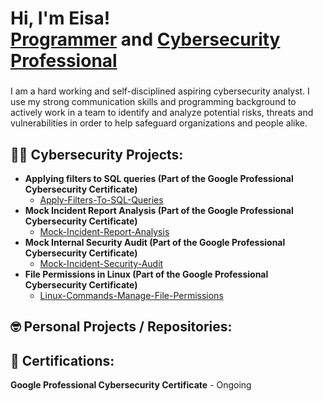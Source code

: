 <h1>Hi, I'm Eisa! <br/><a href="https://github.com/eisa-hussain">Programmer</a> and <a href="https://www.linkedin.com/in/eisa-hussain-0205b42b6">Cybersecurity Professional</a>

<h3></h3>
<p>I am a hard working and self-disciplined aspiring cybersecurity analyst. I use my strong communication skills and programming background to actively work in a team to identify and analyze potential risks, threats and vulnerabilities in order to help safeguard organizations and people alike.</p>

<h2>👨‍💻 Cybersecurity Projects:</h2>

<!--
- <b>Mock Incident Report Analysis (Part of the Google Professional Cybersecurity Certificate)</b>
  - [Mock-Incident-Report-Analysis](https://github.com/eisa-hussain/Mock-Incident-Report-Analysis)
-->
 - <b>Applying filters to SQL queries (Part of the Google Professional Cybersecurity Certificate)</b>
    - [Apply-Filters-To-SQL-Queries](https://github.com/eisa-hussain/Apply-Filters-To-SQL-Queries)
- <b>Mock Incident Report Analysis (Part of the Google Professional Cybersecurity Certificate)</b>
  - [Mock-Incident-Report-Analysis](https://github.com/eisa-hussain/Mock-Incident-Report-Analysis)
- <b>Mock Internal Security Audit (Part of the Google Professional Cybersecurity Certificate)</b>
  - [Mock-Incident-Security-Audit](https://github.com/eisa-hussain/Mock-Internal-Security-Audit)
- <b>File Permissions in Linux (Part of the Google Professional Cybersecurity Certificate)</b>
  - [Linux-Commands-Manage-File-Permissions](https://github.com/eisa-hussain/Linux-Commands-Manage-File-Permissions)
<h2>🤓 Personal Projects / Repositories:</h2>



<h2>📄 Certifications:</h2>
<b>Google Professional Cybersecurity Certificate</b>
   - Ongoing

  
<!--
**joshmadakor1/joshmadakor1** is a ✨ _special_ ✨ repository because its `README.md` (this file) appears on your GitHub profile.

Here are some ideas to get you started:

- 🔭 I’m currently working on ...
- 🌱 I’m currently learning ...
- 👯 I’m looking to collaborate on ...
- 🤔 I’m looking for help with ...
- 💬 Ask me about ...
- 📫 How to reach me: ...
- 😄 Pronouns: ...
- ⚡ Fun fact: ...
-->
